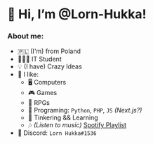 # 👋 Hi, I’m @Lorn-Hukka!

### About me:
- 🇵🇱 (I'm) from Poland
- 👨🏻‍🎓 IT Student
- 💡 (I have) Crazy Ideas
- 💚 I like:
  - 🖥️ Computers
  - 🎮 Games
  - 🎲 RPGs
  - 💾 Programing: `Python`, `PHP`, `JS` *(Next.js?)* 
  - 🤖 Tinkering && Learning
  - 🎶 *(Listen to music)* [Spotify Playlist](https://open.spotify.com/playlist/3mFmrPELw8iCgdrW5JAzLh?si=3d937967f56e434a)
- 💬 Discord: `Lorn Hukka#1536`

